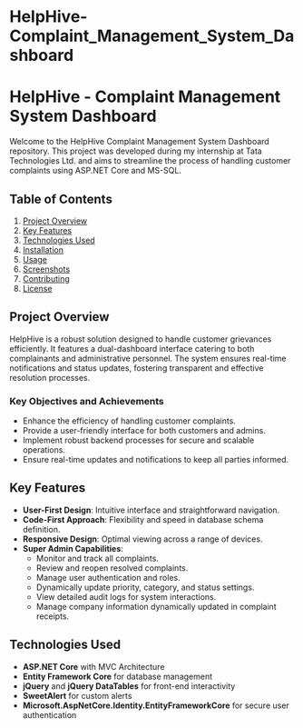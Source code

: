 # HelpHive-Complaint_Management_System_Dashboard
# HelpHive - Complaint Management System Dashboard

Welcome to the HelpHive Complaint Management System Dashboard repository. This project was developed during my internship at Tata Technologies Ltd. and aims to streamline the process of handling customer complaints using ASP.NET Core and MS-SQL.

## Table of Contents

1. [Project Overview](#project-overview)
2. [Key Features](#key-features)
3. [Technologies Used](#technologies-used)
4. [Installation](#installation)
5. [Usage](#usage)
6. [Screenshots](#screenshots)
7. [Contributing](#contributing)
8. [License](#license)

## Project Overview

HelpHive is a robust solution designed to handle customer grievances efficiently. It features a dual-dashboard interface catering to both complainants and administrative personnel. The system ensures real-time notifications and status updates, fostering transparent and effective resolution processes.

### Key Objectives and Achievements

- Enhance the efficiency of handling customer complaints.
- Provide a user-friendly interface for both customers and admins.
- Implement robust backend processes for secure and scalable operations.
- Ensure real-time updates and notifications to keep all parties informed.

## Key Features

- **User-First Design**: Intuitive interface and straightforward navigation.
- **Code-First Approach**: Flexibility and speed in database schema definition.
- **Responsive Design**: Optimal viewing across a range of devices.
- **Super Admin Capabilities**:
  - Monitor and track all complaints.
  - Review and reopen resolved complaints.
  - Manage user authentication and roles.
  - Dynamically update priority, category, and status settings.
  - View detailed audit logs for system interactions.
  - Manage company information dynamically updated in complaint receipts.

## Technologies Used

- **ASP.NET Core** with MVC Architecture
- **Entity Framework Core** for database management
- **jQuery** and **jQuery DataTables** for front-end interactivity
- **SweetAlert** for custom alerts
- **Microsoft.AspNetCore.Identity.EntityFrameworkCore** for secure user authentication
